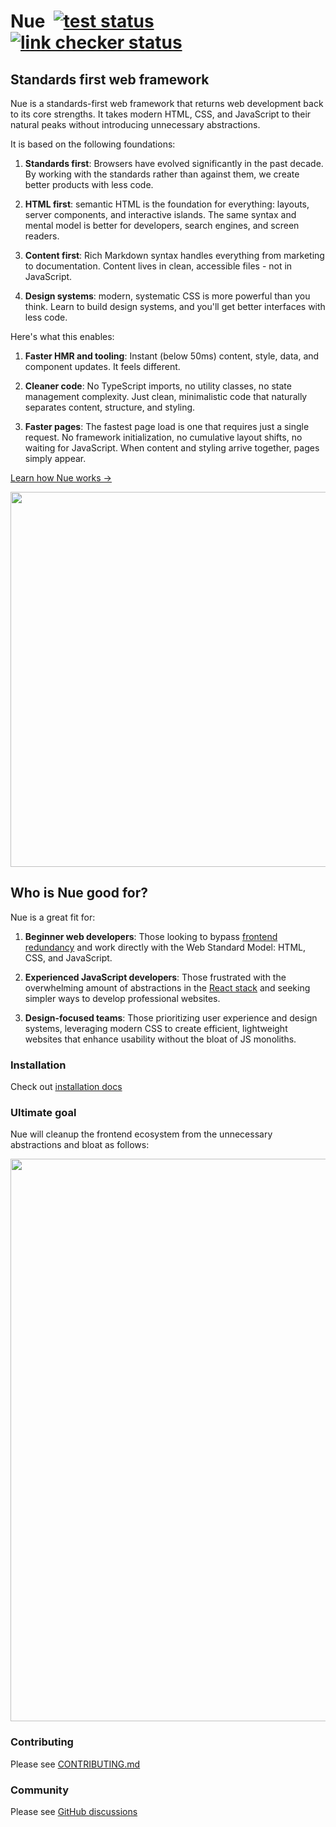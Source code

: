 
# Nue &nbsp;[![test status](https://github.com/nuejs/nue/actions/workflows/test.yaml/badge.svg?branch=master)](https://github.com/nuejs/nue/actions/workflows/test.yaml)&nbsp;[![link checker status](https://github.com/nuejs/nue/actions/workflows/links.yaml/badge.svg?branch=master)](https://github.com/nuejs/nue/actions/workflows/links.yaml)


## Standards first web framework
Nue is a standards-first web framework that returns web development back to its core strengths. It takes modern HTML, CSS, and JavaScript to their natural peaks without introducing unnecessary abstractions.

It is based on the following foundations:

1. **Standards first**: Browsers have evolved significantly in the past decade. By working with the standards rather than against them, we create better products with less code.

1. **HTML first**: semantic HTML is the foundation for everything: layouts, server components, and interactive islands. The same syntax and mental model is better for developers, search engines, and screen readers.

1. **Content first**: Rich Markdown syntax handles everything from marketing to documentation. Content lives in clean, accessible files - not in JavaScript.

1. **Design systems**: modern, systematic CSS is more powerful than you think. Learn to build design systems, and you'll get better interfaces with less code.

Here's what this enables:

1. **Faster HMR and tooling**: Instant (below 50ms) content, style, data, and component updates. It feels different.

2. **Cleaner code**: No TypeScript imports, no utility classes, no state management complexity. Just clean, minimalistic code that naturally separates content, structure, and styling.

1. **Faster pages**: The fastest page load is one that requires just a single request. No framework initialization, no cumulative layout shifts, no waiting for JavaScript. When content and styling arrive together, pages simply appear.


[Learn how Nue works →](https://nuejs.org/docs/)

<a href="https://nuejs.org/docs/">
  <img src="https://nuejs.org/img/standards-first.png" width="600">
</a>


## Who is Nue good for?

Nue is a great fit for:

1. **Beginner web developers**: Those looking to bypass [frontend redundancy](https://roadmap.sh/frontend) and work directly with the Web Standard Model: HTML, CSS, and JavaScript.

2. **Experienced JavaScript developers**: Those frustrated with the overwhelming amount of abstractions in the [React stack](https://roadmap.sh/react) and seeking simpler ways to develop professional websites.

3. **Design-focused teams**: Those prioritizing user experience and design systems, leveraging modern CSS to create efficient, lightweight websites that enhance usability without the bloat of JS monoliths.



### Installation

Check out [installation docs](https://nuejs.org/docs/installation.html)

### Ultimate goal
Nue will cleanup the frontend ecosystem from the unnecessary abstractions and bloat as follows:

<a href="https://nuejs.org/vision/">
  <img src="https://nuejs.org/img/roadmap-2025-big.png" width="900">
</a>

### Contributing

Please see [CONTRIBUTING.md](/CONTRIBUTING.md)

### Community

Please see [GitHub discussions](https://github.com/nuejs/nue/discussions)
